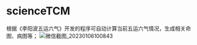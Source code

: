 # scienceTCM
根据《李阳波五运六气》开发的程序可自动计算当前五运六气情况，生成相关命图、病图等；
![微信截图_20230106100843](https://user-images.githubusercontent.com/7044085/210920412-7a4d1683-c508-4cc7-b43e-57890bc1e5bf.png)
